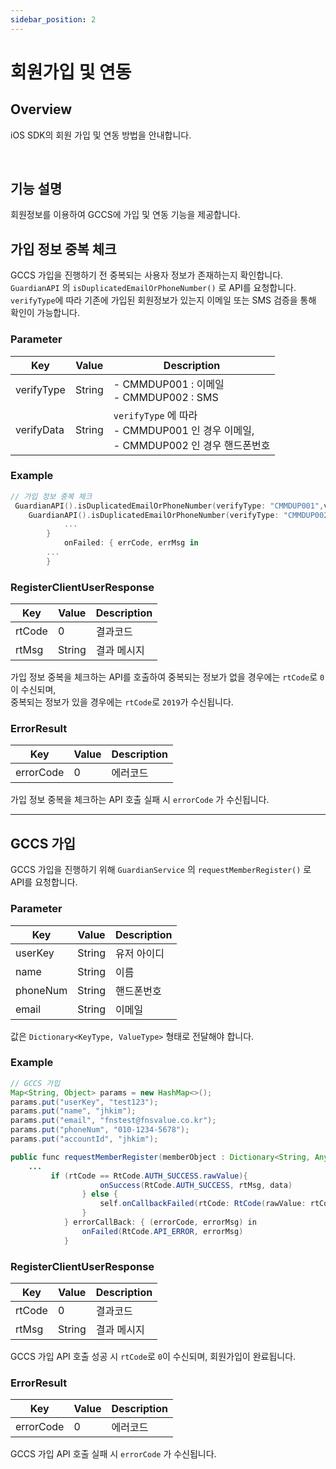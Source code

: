 ```yaml
---
sidebar_position: 2
---
```

# 회원가입 및 연동

## Overview
iOS SDK의 회원 가입 및 연동 방법을 안내합니다.

<br/>

## 기능 설명
회원정보를 이용하여 GCCS에 가입 및 연동 기능을 제공합니다.

## 가입 정보 중복 체크
GCCS 가입을 진행하기 전 중복되는 사용자 정보가 존재하는지 확인합니다. `GuardianAPI` 의 `isDuplicatedEmailOrPhoneNumber()` 로 API를 요청합니다.
`verifyType`에 따라 기존에 가입된 회원정보가 있는지 이메일 또는 SMS 검증을 통해 확인이 가능합니다.

### Parameter
|Key|Value|Description|
|------|---|---|
|verifyType|String|- CMMDUP001 : 이메일<br/> - CMMDUP002 : SMS|
|verifyData|String|`verifyType` 에 따라<br/>- CMMDUP001 인 경우 이메일, <br/>- CMMDUP002 인 경우 핸드폰번호|

### Example
```Swift
// 가입 정보 중복 체크
 GuardianAPI().isDuplicatedEmailOrPhoneNumber(verifyType: "CMMDUP001",verifyData: email) { data in 
    GuardianAPI().isDuplicatedEmailOrPhoneNumber(verifyType: "CMMDUP002",verifyData: fullNumber) { data in
            ...
        }
            onFailed: { errCode, errMsg in
        ...
        }
```
### RegisterClientUserResponse
|Key|Value|Description|
|------|---|---|
|rtCode|0|결과코드|
|rtMsg|String|결과 메시지|

가입 정보 중복을 체크하는 API를 호출하여 중복되는 정보가 없을 경우에는 `rtCode`로 `0`이 수신되며,   
중복되는 정보가 있을 경우에는 `rtCode`로 `2019`가 수신됩니다.

### ErrorResult
|Key|Value|Description|
|------|---|---|
|errorCode|0|에러코드|

가입 정보 중복을 체크하는 API 호출 실패 시 `errorCode` 가 수신됩니다.

---

## GCCS 가입
GCCS 가입을 진행하기 위해 `GuardianService` 의 `requestMemberRegister()` 로 API를 요청합니다.

### Parameter
|Key|Value|Description|
|------|---|---|
|userKey|String|유저 아이디|
|name|String|이름|
|phoneNum|String|핸드폰번호|
|email|String|이메일|

값은 `Dictionary<KeyType, ValueType>` 형태로 전달해야 합니다.

### Example
```java
// GCCS 가입
Map<String, Object> params = new HashMap<>();
params.put("userKey", "test123");
params.put("name", "jhkim");
params.put("email", "fnstest@fnsvalue.co.kr");
params.put("phoneNum", "010-1234-5678");
params.put("accountId", "jhkim");

public func requestMemberRegister(memberObject : Dictionary<String, Any>, onSuccess: @escaping(RtCode, String, Dictionary<String, String>)-> Void, onFailed: @escaping(RtCode, String)-> Void) {
    ...
         if (rtCode == RtCode.AUTH_SUCCESS.rawValue){
                    onSuccess(RtCode.AUTH_SUCCESS, rtMsg, data)
                } else {
                    self.onCallbackFailed(rtCode: RtCode(rawValue: rtCode)!, onFailed: onFailed)
                }
            } errorCallBack: { (errorCode, errorMsg) in
                onFailed(RtCode.API_ERROR, errorMsg)
            }
```
### RegisterClientUserResponse
|Key|Value|Description|
|------|---|---|
|rtCode|0|결과코드|
|rtMsg|String|결과 메시지|

GCCS 가입 API 호출 성공 시 `rtCode`로 `0`이 수신되며, 회원가입이 완료됩니다.

### ErrorResult
|Key|Value|Description|
|------|---|---|
|errorCode|0|에러코드|

GCCS 가입 API 호출 실패 시 `errorCode` 가 수신됩니다.
